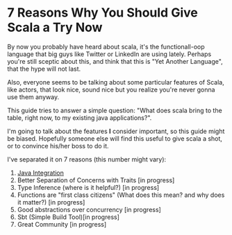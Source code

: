 7 Reasons Why You Should Give Scala a Try Now
===============================================

By now you probably have heard about scala, it's the functionall-oop language that big guys like Twitter or LinkedIn are using lately. Perhaps you're still sceptic about this, and think that this is "Yet Another Language", that the hype will not last.

Also, everyone seems to be talking about some particular features of Scala, like actors, that look nice, sound nice but you realize you're never gonna use them anyway.

This guide tries to answer a simple question: "What does scala bring to the table, right now, to my existing java applications?".

I'm going to talk about the features **I** consider important, so this guide might be biased. Hopefully someone else will find this useful to give scala a shot, or to convince his/her boss to do it.

I've separated it on 7 reasons (this number might vary):

  1. [Java Integration](https://github.com/fernandezpablo85/reasons-to-adopt-scala-now/tree/master/src/main/scala/org/example/scala/reason1)
  2. Better Separation of Concerns with Traits [in progress]
  3. Type Inference (where is it helpful?) [in progress]
  4. Functions are "first class citizens" (What does this mean? and why does it matter?) [in progress]
  5. Good abstractions over concurrency [in progress]
  6. Sbt (Simple Build Tool)[in progress]
  7. Great Community [in progress]
